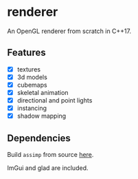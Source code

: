 # renderer

An OpenGL renderer from scratch in C++17.

## Features

- [x] textures
- [x] 3d models
- [x] cubemaps
- [x] skeletal animation
- [x] directional and point lights
- [x] instancing
- [x] shadow mapping

## Dependencies

Build `assimp` from source [here](https://github.com/assimp/assimp).

ImGui and glad are included.
